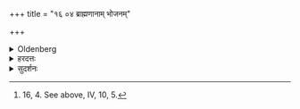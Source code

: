 +++
title = "१६ ०४ ब्राह्मणानाम् भोजनम्"

+++

<details><summary>Oldenberg</summary>

4. [^1]  Brāhmaṇas are entertained with food as at the initiation (Upanayana).


[^1]:  16, 4. See above, IV, 10, 5.
</details>

<details><summary>हरदत्तः</summary>

उपनयने ब्राह्मण-भोजने विशेषाऽभावात् आदि-पद-लोपोऽत्र द्रष्टव्यः ।
ब्राह्मण-भोजनादीति ब्राह्मणान् भोजयित्वाऽऽशिषो वाचयित्वा कुमारं भोजयित्व् एत्य् एतावद् इह द्रष्टव्यम् ।
अनुवाकस्य प्रथमेनेत्य्-आदि-परस्ताद् अति-देक्ष्यते ॥४॥
</details>

<details><summary>सुदर्शनः</summary>

अत्र च **"ब्राह्मणानां भोजनम्"** इति ग्रहणम् आशीर्वचन-कुमार-भोजनयोर् अपि प्रदर्शनार्थम् ।
भोजनादीत्य् आदि-शब्दो वा द्रष्टव्यः; उपायनवद् इति वचनात् ।
उपनयनम् एवोपायनम् ॥४॥
</details>
